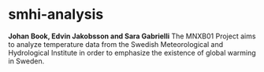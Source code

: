 # smhi-analysis
**Johan Book, Edvin Jakobsson and Sara Gabrielli**
The MNXB01 Project aims to analyze temperature data from the Swedish Meteorological and Hydrological Institute in order to emphasize the existence of global warming in Sweden.
